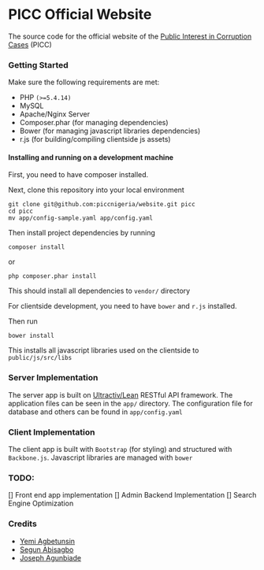 PICC Official Website
=====================

The source code for the official website of the [Public Interest in Corruption Cases](http://picc.com.ng) (PICC)

### Getting Started

Make sure the following requirements are met:

* PHP `(>=5.4.14)`
* MySQL
* Apache/Nginx Server
* Composer.phar (for managing dependencies)
* Bower (for managing javascript libraries dependencies)
* r.js (for building/compiling clientside js assets)

#### Installing and running on a development machine

First, you need to have composer installed.

Next, clone this repository into your local environment

    git clone git@github.com:piccnigeria/website.git picc
    cd picc
    mv app/config-sample.yaml app/config.yaml

Then install project dependencies by running

    composer install

or

    php composer.phar install

This should install all dependencies to `vendor/` directory

For clientside development, you need to have `bower` and `r.js` installed.

Then run

    bower install

This installs all javascript libraries used on the clientside to `public/js/src/libs`

### Server Implementation

The server app is built on [Ultractiv/Lean](github.com/ultractiv/lean) RESTful API framework. The application files can be
seen in the `app/` directory. The configuration file for database and others can be found in `app/config.yaml`

### Client Implementation

The client app is built with `Bootstrap` (for styling) and structured with `Backbone.js`. Javascript libraries are managed with `bower`

### TODO:

[] Front end app implementation
[] Admin Backend Implementation
[] Search Engine Optimization

### Credits

+ [Yemi Agbetunsin](github.com/temiyemi)
+ [Segun Abisagbo](github.com/segebee)
+ [Joseph Agunbiade](github.com/josephagunbiade)